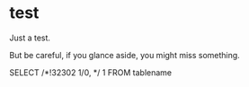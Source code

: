 # test
Just a test.

But be careful, if you glance aside, you might miss something.



SELECT /*!32302 1/0, */ 1 FROM tablename
